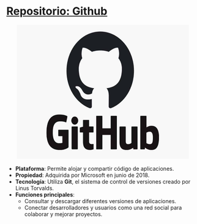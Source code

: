 # [Repositorio: Github](README.md)

<p align="center"><img src="img/github.jpg" alt="Github" width="450"
height="350"/></p>

- **Plataforma**: Permite alojar y compartir código de aplicaciones.  
- **Propiedad**: Adquirida por Microsoft en junio de 2018.  
- **Tecnología**: Utiliza **Git**, el sistema de control de versiones creado por Linus Torvalds.  
- **Funciones principales**:  
  - Consultar y descargar diferentes versiones de aplicaciones.  
  - Conectar desarrolladores y usuarios como una red social para colaborar y mejorar proyectos.  
